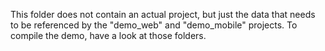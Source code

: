 This folder does not contain an actual project, but just the data that needs to be referenced by the "demo_web" and "demo_mobile" projects. To compile the demo, have a look at those folders.